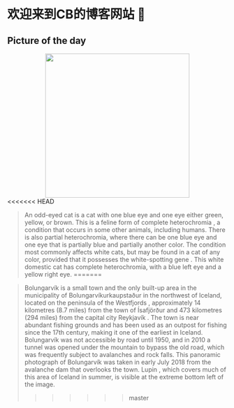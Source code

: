 

# 欢迎来到CB的博客网站 👋

 
## Picture of the day

<div align="center">
    <img width=330px src="https://upload.wikimedia.org/wikipedia/commons/thumb/9/98/Bolungarvik_Pano_from_Avalanche_Dam.jpg/1125px-Bolungarvik_Pano_from_Avalanche_Dam.jpg"/>
</div>
<<<<<<< HEAD




>  An  odd-eyed cat  is a cat with one blue eye and one eye either green, yellow,
 or brown. This is a  feline  form of  complete heterochromia , a condition 
 that occurs in some other animals, including humans. There is also partial heterochromia, where there can be one blue eye and one eye that is partially blue and partially another color. The condition most commonly affects white cats, but may be found in a cat of any color, provided that it possesses the  white-spotting gene . This white domestic cat has complete heterochromia, with a blue left eye and a yellow right eye.
=======
    
> Bolungarvík  is a small town and the only built-up area in the municipality of Bolungarvíkurkaupstaður in the northwest of Iceland, located on the peninsula of the  Westfjords , approximately 14 kilometres (8.7 miles) from the town of  Ísafjörður  and 473 kilometres (294 miles) from the capital city  Reykjavík . The town is near abundant fishing grounds and has been used as an outpost for fishing since the 17th century, making it one of the earliest in Iceland. Bolungarvík was not accessible by road until 1950, and in 2010  a tunnel  was opened under the mountain to bypass the old road, which was frequently subject to avalanches and rock falls. This panoramic photograph of Bolungarvík was taken in early July 2018 from the  avalanche dam  that overlooks the town.  Lupin , which covers much of this area of Iceland in summer, is visible at the extreme bottom left of the image.
>>>>>>> master

  